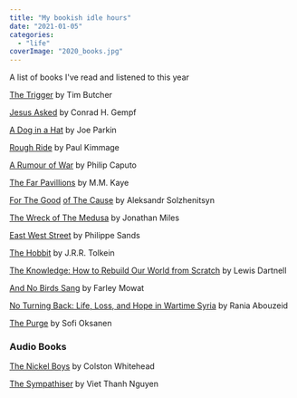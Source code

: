 ```yaml
---
title: "My bookish idle hours"
date: "2021-01-05"
categories: 
  - "life"
coverImage: "2020_books.jpg"
---
```


A list of books I've read and listened to this year

[The Trigger](https://www.goodreads.com/book/show/18300212-the-trigger) by Tim Butcher

[Jesus Asked](https://www.goodreads.com/book/show/1042035.Jesus_Asked_) by Conrad H. Gempf

[A Dog in a Hat](https://www.goodreads.com/book/show/3840967-a-dog-in-a-hat) by Joe Parkin

[Rough Ride](https://www.goodreads.com/book/show/2106254.Rough_Ride) by Paul Kimmage

[A Rumour of War](https://www.goodreads.com/book/show/31450638-a-rumor-of-war) by Philip Caputo

[The Far Pavillions](https://www.goodreads.com/book/show/10222.The_Far_Pavilions) by M.M. Kaye

[For The Good](https://www.goodreads.com/book/show/2312811.For_The_Good_Of_The_Cause) [o](https://www.goodreads.com/book/show/2312811.For_The_Good_Of_The_Cause)[f The Cause](https://www.goodreads.com/book/show/2312811.For_The_Good_Of_The_Cause) by Aleksandr Solzhenitsyn

[The Wreck of The Medusa](https://www.goodreads.com/book/show/377111.The_Wreck_of_the_Medusa) by Jonathan Miles

[East West Street](https://www.goodreads.com/book/show/27068666-east-west-street) by Philippe Sands

[The Hobbit](https://www.goodreads.com/book/show/5907.The_Hobbit_or_There_and_Back_Again) by J.R.R. Tolkein

[The Knowledge: How to Rebuild Our World from Scratch](https://www.goodreads.com/book/show/18114087-the-knowledge) by Lewis Dartnell

[And No Birds Sang](https://www.goodreads.com/book/show/329554.And_No_Birds_Sang) by Farley Mowat

[No Turning Back: Life, Loss, and Hope in Wartime Syria](https://www.goodreads.com/book/show/40180035-no-turning-back) by Rania Abouzeid

[The Purge](https://www.goodreads.com/author/show/1129509.Sofi_Oksanen) by Sofi Oksanen

### Audio Books

[The Nickel Boys](https://www.goodreads.com/book/show/42270835-the-nickel-boys) by Colston Whitehead

[The Sympathiser](https://www.goodreads.com/book/show/23168277-the-sympathizer) by Viet Thanh Nguyen
